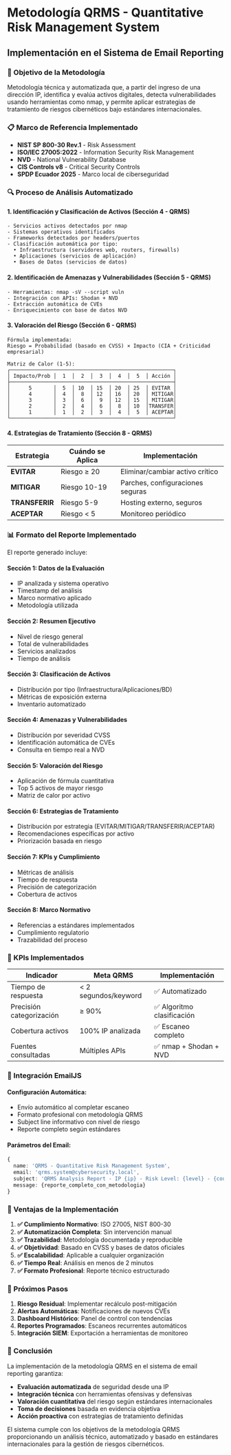 # Metodología QRMS - Quantitative Risk Management System

## Implementación en el Sistema de Email Reporting

### 🎯 Objetivo de la Metodología

Metodología técnica y automatizada que, a partir del ingreso de una dirección IP, identifica y evalúa activos digitales, detecta vulnerabilidades usando herramientas como nmap, y permite aplicar estrategias de tratamiento de riesgos cibernéticos bajo estándares internacionales.

### 📋 Marco de Referencia Implementado

- **NIST SP 800-30 Rev.1** - Risk Assessment
- **ISO/IEC 27005:2022** - Information Security Risk Management  
- **NVD** - National Vulnerability Database
- **CIS Controls v8** - Critical Security Controls
- **SPDP Ecuador 2025** - Marco local de ciberseguridad

### 🔍 Proceso de Análisis Automatizado

#### 1. **Identificación y Clasificación de Activos** (Sección 4 - QRMS)
```
- Servicios activos detectados por nmap
- Sistemas operativos identificados
- Frameworks detectados por headers/puertos
- Clasificación automática por tipo:
  • Infraestructura (servidores web, routers, firewalls)
  • Aplicaciones (servicios de aplicación) 
  • Bases de Datos (servicios de datos)
```

#### 2. **Identificación de Amenazas y Vulnerabilidades** (Sección 5 - QRMS)
```
- Herramientas: nmap -sV --script vuln
- Integración con APIs: Shodan + NVD
- Extracción automática de CVEs
- Enriquecimiento con base de datos NVD
```

#### 3. **Valoración del Riesgo** (Sección 6 - QRMS)
```
Fórmula implementada:
Riesgo = Probabilidad (basado en CVSS) × Impacto (CIA + Criticidad empresarial)

Matriz de Calor (1-5):
┌─────────────────────────────────────────────────────┐
│ Impacto/Prob │  1  │  2  │  3  │  4  │  5  │ Acción │
├─────────────────────────────────────────────────────┤
│      5       │  5  │ 10  │ 15  │ 20  │ 25  │ EVITAR │
│      4       │  4  │  8  │ 12  │ 16  │ 20  │ MITIGAR│
│      3       │  3  │  6  │  9  │ 12  │ 15  │ MITIGAR│
│      2       │  2  │  4  │  6  │  8  │ 10  │TRANSFER│
│      1       │  1  │  2  │  3  │  4  │  5  │ ACEPTAR│
└─────────────────────────────────────────────────────┘
```

#### 4. **Estrategias de Tratamiento** (Sección 8 - QRMS)

| Estrategia | Cuándo se Aplica | Implementación |
|------------|------------------|----------------|
| **EVITAR** | Riesgo ≥ 20 | Eliminar/cambiar activo crítico |
| **MITIGAR** | Riesgo 10-19 | Parches, configuraciones seguras |
| **TRANSFERIR** | Riesgo 5-9 | Hosting externo, seguros |
| **ACEPTAR** | Riesgo < 5 | Monitoreo periódico |

### 📊 Formato del Reporte Implementado

El reporte generado incluye:

#### **Sección 1: Datos de la Evaluación**
- IP analizada y sistema operativo
- Timestamp del análisis
- Marco normativo aplicado
- Metodología utilizada

#### **Sección 2: Resumen Ejecutivo**
- Nivel de riesgo general
- Total de vulnerabilidades
- Servicios analizados
- Tiempo de análisis

#### **Sección 3: Clasificación de Activos**
- Distribución por tipo (Infraestructura/Aplicaciones/BD)
- Métricas de exposición externa
- Inventario automatizado

#### **Sección 4: Amenazas y Vulnerabilidades**
- Distribución por severidad CVSS
- Identificación automática de CVEs
- Consulta en tiempo real a NVD

#### **Sección 5: Valoración del Riesgo**
- Aplicación de fórmula cuantitativa
- Top 5 activos de mayor riesgo
- Matriz de calor por activo

#### **Sección 6: Estrategias de Tratamiento**
- Distribución por estrategia (EVITAR/MITIGAR/TRANSFERIR/ACEPTAR)
- Recomendaciones específicas por activo
- Priorización basada en riesgo

#### **Sección 7: KPIs y Cumplimiento**
- Métricas de análisis
- Tiempo de respuesta
- Precisión de categorización
- Cobertura de activos

#### **Sección 8: Marco Normativo**
- Referencias a estándares implementados
- Cumplimiento regulatorio
- Trazabilidad del proceso

### 🔄 KPIs Implementados

| Indicador | Meta QRMS | Implementación |
|-----------|-----------|----------------|
| Tiempo de respuesta | < 2 segundos/keyword | ✅ Automatizado |
| Precisión categorización | ≥ 90% | ✅ Algoritmo clasificación |
| Cobertura activos | 100% IP analizada | ✅ Escaneo completo |
| Fuentes consultadas | Múltiples APIs | ✅ nmap + Shodan + NVD |

### 📧 Integración EmailJS

#### **Configuración Automática:**
- Envío automático al completar escaneo
- Formato profesional con metodología QRMS
- Subject line informativo con nivel de riesgo
- Reporte completo según estándares

#### **Parámetros del Email:**
```typescript
{
  name: 'QRMS - Quantitative Risk Management System',
  email: 'qrms.system@cybersecurity.local',
  subject: 'QRMS Analysis Report - IP {ip} - Risk Level: {level} - {count} CVEs Found',
  message: {reporte_completo_con_metodologia}
}
```

### 🎯 Ventajas de la Implementación

1. **✅ Cumplimiento Normativo**: ISO 27005, NIST 800-30
2. **✅ Automatización Completa**: Sin intervención manual
3. **✅ Trazabilidad**: Metodología documentada y reproducible
4. **✅ Objetividad**: Basado en CVSS y bases de datos oficiales
5. **✅ Escalabilidad**: Aplicable a cualquier organización
6. **✅ Tiempo Real**: Análisis en menos de 2 minutos
7. **✅ Formato Profesional**: Reporte técnico estructurado

### 🔮 Próximos Pasos

1. **Riesgo Residual**: Implementar recálculo post-mitigación
2. **Alertas Automáticas**: Notificaciones de nuevos CVEs
3. **Dashboard Histórico**: Panel de control con tendencias
4. **Reportes Programados**: Escaneos recurrentes automáticos
5. **Integración SIEM**: Exportación a herramientas de monitoreo

### 📝 Conclusión

La implementación de la metodología QRMS en el sistema de email reporting garantiza:

- **Evaluación automatizada** de seguridad desde una IP
- **Integración técnica** con herramientas ofensivas y defensivas  
- **Valoración cuantitativa** del riesgo según estándares internacionales
- **Toma de decisiones** basada en evidencia objetiva
- **Acción proactiva** con estrategias de tratamiento definidas

El sistema cumple con los objetivos de la metodología QRMS proporcionando un análisis técnico, automatizado y basado en estándares internacionales para la gestión de riesgos cibernéticos.
